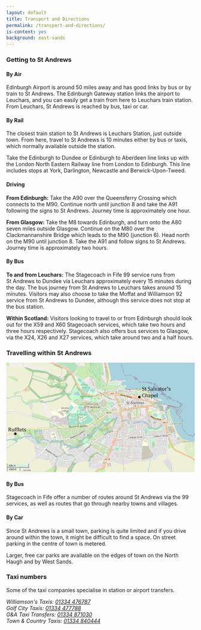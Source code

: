 ```yaml
---
layout: default
title: Transport and Directions
permalink: /transport-and-directions/
is-content: yes
background: east-sands
---
```


### Getting to St Andrews

#### By Air 

Edinburgh Airport is around 50 miles away and has good links by bus or by train to St Andrews. The Edinburgh Gateway station links the airport to Leuchars, and you can easily get a train from here to Leuchars train station. From Leuchars, St Andrews is reached by bus, taxi or car. 

#### By Rail

The closest train station to St Andrews is Leuchars Station, just outside town. From here, travel to St Andrews is 10 minutes either by bus or taxis, which normally available outside the station. 

Take the Edinburgh to Dundee or Edinburgh to Aberdeen line links up with the London North Eastern Railway line from London to Edinburgh. This line includes stops at York, Darlington, Newcastle and Berwick-Upon-Tweed. 

#### Driving 

__From Edinburgh:__ Take the A90 over the Queensferry Crossing which connects to the M90. Continue north until junction 8 and take the A91 following the signs to St Andrews. Journey time is approximately one hour.

__From Glasgow:__ Take the M8 towards Edinburgh, and turn onto the A80 seven miles outside Glasgow. Continue on the M80 over the Clackmannanshire Bridge which leads to the M90 (junction 6). Head north on the M90 until junction 8. Take the A91 and follow signs to St Andrews. Journey time is approximately two hours.

#### By Bus 

__To and from Leuchars:__
The Stagecoach in Fife 99 service runs from St Andrews to Dundee via Leuchars approximately every 15 minutes during the day. The bus journey from St Andrews to Leuchars takes around 15 minutes. Visitors may also choose to take the Moffat and Williamson 92 service from St Andrews to Dundee, although this service does not stop at the bus station.

__Within Scotland:__
Visitors looking to travel to or from Edinburgh should look out for the X59 and X60 Stagecoach services, which take two hours and three hours respectively. Stagecoach also offers bus services to Glasgow, via the X24, X26 and X27 services, which take around two and a half hours.

### Travelling within St Andrews 

![Map of St Andrews showing the locations of St Salvator's Chapel and Rufflets Hotel](/images/st-andrews-map.png)

#### By Bus 

Stagecoach in Fife offer a number of routes around St Andrews via the 99 services, as well as routes that go through nearby towns and villages.

#### By Car

Since St Andrews is a small town, parking is quite limited and if you drive around within the town, it might be difficult to find a space. On street parking in the centre of town is metered.

Larger, free car parks are available on the edges of town on the North Haugh and by West Sands.

### Taxi numbers 

Some of the taxi companies specialise in station or airport transfers. 

<address>Williamson's Taxis: <a href="tel:+441334476787">01334 476787</a></address>
<address>Golf City Taxis: <a href="tel:+441334477788">01334 477788</a></address>
<address>G&A Taxi Transfers: <a href="tel:+441334871030">01334 871030</a></address>
<address>Town & Country Taxis: <a href="tel:+441334840444">01334 840444</a></address>
